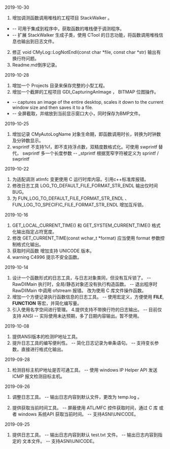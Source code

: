 2019-10-30

1. 增加调测函数调用堆栈的工程项目 StackWalker 。
- -- 可用于集成到程序中，获取函数的堆栈便于调测程序。
- -- 扩展 StackWalker 生成子类，使用 CTool 的日志功能，将函数调用堆栈信息也输出到日志文件。
2. 修正 void CMyLog::LogNotEndl(const char *file, const char *str) 输出有换行符问题。
3. Readme.md倒序记录。



2019-10-28

1. 增加一个 Projects 目录来保存完整的小型工程。
2. 增加一个截屏的工程项目 GDI_CapturingAnImage ， BITMAP 位图操作。
- -- captures an image of the entire desktop, scales it down to the current window size and then saves it to a file.
- -- 全屏截取，并缩放到当前显示窗口大小，同时保存为BMP文件。



2019-10-25

1. 增加记录 CMyAutoLogName 对象生命期，即函数调用时长，转换为时钟数及分钟数显示。
2. wsprintf 不支持%f，即不支持浮点数，双精度数格式化。可使用 swprintf 替代， swprintf 多一个长度参数
-- _stprintf 根据宽窄字符被定义为  sprintf / swprintf 



2019-10-22

1. 为适配调测 atlmfc 变更使用 C 运行时库内容。引用c++标准库报错。
2. 修改日志工具 LOG_TO_DEFAULT_FILE_FORMAT_STR_ENDL 输出仅时间BUG。
3. 为 FUN_LOG_TO_DEFAULT_FILE_FORMAT_STR_ENDL 、 FUN_LOG_TO_SPECIFIC_FILE_FORMAT_STR_ENDL 增加互斥锁。



2019-10-16

1. GET_LOCAL_CURRENT_TIME() 和 GET_SYSTEM_CURRENT_TIME() 格式化输出指定占符宽度。
2. 修改 GET_CURRENT_TIME(const wchar_t *format) 应当使用 format 参数控制格式化输出。
3. 获取时间函数 增加支持 UNICODE 版本。
4. warning C4996 提示不安全函数。



2019-10-14

1. 设计一个函数形式的日志工具，与日志对象类同，但没有互斥锁了。
-- RawDllMain 执行时，全局/静态对象还没有执行构造函数。
-- 退出程序时 RawDllMain 中调用 ofstream 报错。 改为使用 C 库文件操作函数。
2. 增加一个方便记录执行函数信息的日志工具。 
-- 使用宏定义，方便使用 __FILE__, __FUNCTION__ 等宏，并简化编写量。
3. 引入使用名字空间进行管理。
4.提供支持不带换行符的日志输出。 
-- 目前仅支持 ANSI
-- 实际使用未达预期，多了日期内容输出。暂不使用。



2019-10-08

1. 提供ANSI版本的检测IP地址工具。
2. 提升日志工具的编写便利性。
-- 简化日志记录为单条语句。
-- 支持变长参数，直接进行格式化输出。



2019-09-28

1. 检测目标主机IP地址是否可通工具。
-- 使用 windows IP Helper API 发送 ICMP 报文检测目标主机。



2019-09-26

1. 调整日志工具。
-- 输出日志内容到默认文件，更改为 temp.log 。

2. 提供获取当前时间工具。
-- 屏蔽使用 ATL/MFC 控件获取时间，通过 C 库 或者 windows 系统API 获取当前时间。
-- 支持ASNI\UNICODE。



2019-09-25

1. 提供日志工具。
-- 输出日志内容到默认 test.txt 文件。
-- 输出日志内容到指定的 文本文件。
-- 支持ASNI\UNICODE。







